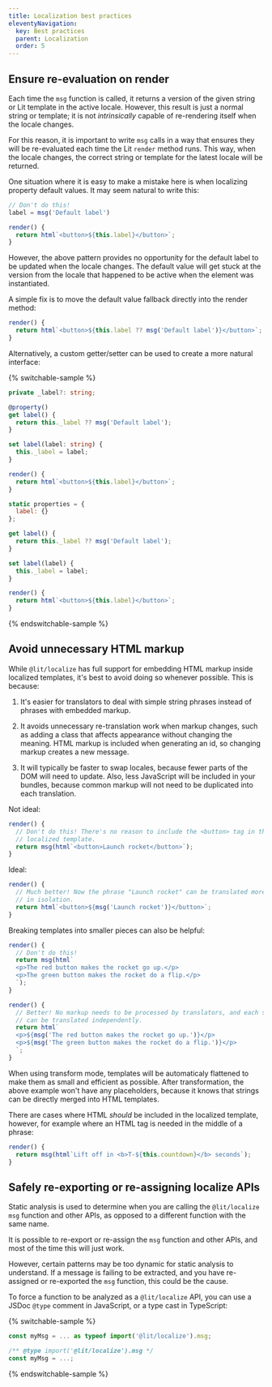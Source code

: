 ```yaml
---
title: Localization best practices
eleventyNavigation:
  key: Best practices
  parent: Localization
  order: 5
---
```



## Ensure re-evaluation on render

Each time the `msg` function is called, it returns a version of the given string
or Lit template in the active locale. However, this result is just a normal
string or template; it is not *intrinsically* capable of re-rendering itself
when the locale changes.

For this reason, it is important to write `msg` calls in a way that ensures they
will be re-evaluated each time the Lit `render` method runs. This way, when the
locale changes, the correct string or template for the latest locale will be
returned.

One situation where it is easy to make a mistake here is when localizing
property default values. It may seem natural to write this:

```js
// Don't do this!
label = msg('Default label')

render() {
  return html`<button>${this.label}</button>`;
}
```

However, the above pattern provides no opportunity for the default label to be
updated when the locale changes. The default value will get stuck at the version
from the locale that happened to be active when the element was instantiated.

A simple fix is to move the default value fallback directly into the render
method:

```js
render() {
  return html`<button>${this.label ?? msg('Default label')}</button>`;
}
```

Alternatively, a custom getter/setter can be used to create a more natural
interface:

{% switchable-sample %}

```ts
private _label?: string;

@property()
get label() {
  return this._label ?? msg('Default label');
}

set label(label: string) {
  this._label = label;
}

render() {
  return html`<button>${this.label}</button>`;
}
```

```js
static properties = {
  label: {}
};

get label() {
  return this._label ?? msg('Default label');
}

set label(label) {
  this._label = label;
}

render() {
  return html`<button>${this.label}</button>`;
}
```

{% endswitchable-sample %}

## Avoid unnecessary HTML markup

While `@lit/localize` has full support for embedding HTML markup inside
localized templates, it's best to avoid doing so whenever possible. This is
because:

1. It's easier for translators to deal with simple string phrases instead of
   phrases with embedded markup.

2. It avoids unnecessary re-translation work when markup changes, such as adding
   a class that affects appearance without changing the meaning. HTML markup is
   included when generating an id, so changing markup creates a new message.

3. It will typically be faster to swap locales, because fewer parts of the DOM
   will need to update. Also, less JavaScript will be included in your bundles,
   because common markup will not need to be duplicated into each translation.


Not ideal:
```js
render() {
  // Don't do this! There's no reason to include the <button> tag in this
  // localized template.
  return msg(html`<button>Launch rocket</button>`);
}
```

Ideal:
```js
render() {
  // Much better! Now the phrase "Launch rocket" can be translated more easily
  // in isolation.
  return html`<button>${msg('Launch rocket')}</button>`;
}
```

Breaking templates into smaller pieces can also be helpful:

```js
render() {
  // Don't do this!
  return msg(html`
  <p>The red button makes the rocket go up.</p>
  <p>The green button makes the rocket do a flip.</p>
  `);
}
```

```js
render() {
  // Better! No markup needs to be processed by translators, and each sentence
  // can be translated independently.
  return html`
  <p>${msg('The red button makes the rocket go up.')}</p>
  <p>${msg('The green button makes the rocket do a flip.')}</p>
  `;
}
```

<div class="alert alert-info">

When using transform mode, templates will be automaticaly flattened to make them
as small and efficient as possible. After transformation, the above example
won't have any placeholders, because it knows that strings can be directly
merged into HTML templates.

</div>

There are cases where HTML *should* be included in the localized template,
however, for example where an HTML tag is needed in the middle of a phrase:

```js
render() {
  return msg(html`Lift off in <b>T-${this.countdown}</b> seconds`);
}
```

## Safely re-exporting or re-assigning localize APIs

Static analysis is used to determine when you are calling the `@lit/localize`
`msg` function and other APIs, as opposed to a different function with the same
name.

It is possible to re-export or re-assign the `msg` function and other APIs, and
most of the time this will just work.

However, certain patterns may be too dynamic for static analysis to understand.
If a message is failing to be extracted, and you have re-assigned or re-exported
the `msg` function, this could be the cause.

To force a function to be analyzed as a `@lit/localize` API, you can use a JSDoc
`@type` comment in JavaScript, or a type cast in TypeScript:

{% switchable-sample %}

```ts
const myMsg = ... as typeof import('@lit/localize').msg;
```

```js
/** @type import('@lit/localize').msg */
const myMsg = ...;
```

{% endswitchable-sample %}
